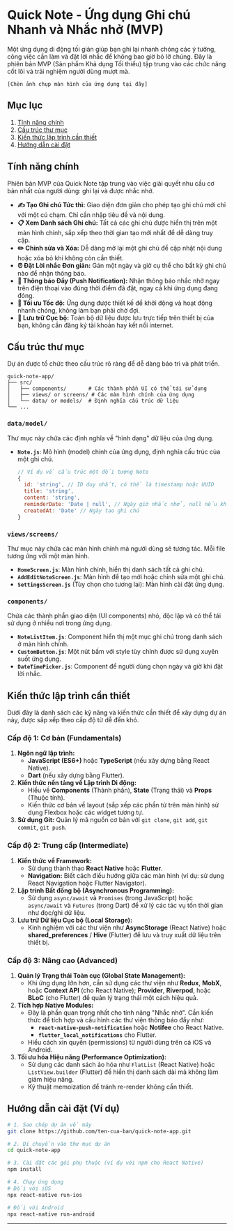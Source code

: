 # Quick Note - Ứng dụng Ghi chú Nhanh và Nhắc nhở (MVP)

Một ứng dụng di động tối giản giúp bạn ghi lại nhanh chóng các ý tưởng, công việc cần làm và đặt lời nhắc để không bao giờ bỏ lỡ chúng. Đây là phiên bản MVP (Sản phẩm Khả dụng Tối thiểu) tập trung vào các chức năng cốt lõi và trải nghiệm người dùng mượt mà.

`[Chèn ảnh chụp màn hình của ứng dụng tại đây]`

## Mục lục

1.  [Tính năng chính](#tính-năng-chính)
2.  [Cấu trúc thư mục](#cấu-trúc-thư-mục)
3.  [Kiến thức lập trình cần thiết](#kiến-thức-lập-trình-cần-thiết)
4.  [Hướng dẫn cài đặt](#hướng-dẫn-cài-đặt-(ví-dụ))

## Tính năng chính

Phiên bản MVP của Quick Note tập trung vào việc giải quyết nhu cầu cơ bản nhất của người dùng: ghi lại và được nhắc nhở.

*   **✍️ Tạo Ghi chú Tức thì:** Giao diện đơn giản cho phép tạo ghi chú mới chỉ với một cú chạm. Chỉ cần nhập tiêu đề và nội dung.
*   **📋 Xem Danh sách Ghi chú:** Tất cả các ghi chú được hiển thị trên một màn hình chính, sắp xếp theo thời gian tạo mới nhất để dễ dàng truy cập.
*   **✏️ Chỉnh sửa và Xóa:** Dễ dàng mở lại một ghi chú để cập nhật nội dung hoặc xóa bỏ khi không còn cần thiết.
*   **⏰ Đặt Lời nhắc Đơn giản:** Gán một ngày và giờ cụ thể cho bất kỳ ghi chú nào để nhận thông báo.
*   **🔔 Thông báo Đẩy (Push Notification):** Nhận thông báo nhắc nhở ngay trên điện thoại vào đúng thời điểm đã đặt, ngay cả khi ứng dụng đang đóng.
*   **🚀 Tối ưu Tốc độ:** Ứng dụng được thiết kế để khởi động và hoạt động nhanh chóng, không làm bạn phải chờ đợi.
*   **💾 Lưu trữ Cục bộ:** Toàn bộ dữ liệu được lưu trực tiếp trên thiết bị của bạn, không cần đăng ký tài khoản hay kết nối internet.

## Cấu trúc thư mục

Dự án được tổ chức theo cấu trúc rõ ràng để dễ dàng bảo trì và phát triển.

```
quick-note-app/
├── src/
│   ├── components/       # Các thành phần UI có thể tái sử dụng
│   ├── views/ or screens/ # Các màn hình chính của ứng dụng
│   └── data/ or models/  # Định nghĩa cấu trúc dữ liệu
└── ...
```

### `data/model/`

Thư mục này chứa các định nghĩa về "hình dạng" dữ liệu của ứng dụng.

*   **`Note.js`**: Mô hình (model) chính của ứng dụng, định nghĩa cấu trúc của một ghi chú.
    ```javascript
    // Ví dụ về cấu trúc một đối tượng Note
    {
      id: 'string', // ID duy nhất, có thể là timestamp hoặc UUID
      title: 'string',
      content: 'string',
      reminderDate: 'Date | null', // Ngày giờ nhắc nhở, null nếu không có
      createdAt: 'Date' // Ngày tạo ghi chú
    }
    ```

### `views/screens/`

Thư mục này chứa các màn hình chính mà người dùng sẽ tương tác. Mỗi file tương ứng với một màn hình.

*   **`HomeScreen.js`**: Màn hình chính, hiển thị danh sách tất cả ghi chú.
*   **`AddEditNoteScreen.js`**: Màn hình để tạo mới hoặc chỉnh sửa một ghi chú.
*   **`SettingsScreen.js`** (Tùy chọn cho tương lai): Màn hình cài đặt ứng dụng.

### `components/`

Chứa các thành phần giao diện (UI components) nhỏ, độc lập và có thể tái sử dụng ở nhiều nơi trong ứng dụng.

*   **`NoteListItem.js`**: Component hiển thị một mục ghi chú trong danh sách ở màn hình chính.
*   **`CustomButton.js`**: Một nút bấm với style tùy chỉnh được sử dụng xuyên suốt ứng dụng.
*   **`DateTimePicker.js`**: Component để người dùng chọn ngày và giờ khi đặt lời nhắc.

## Kiến thức lập trình cần thiết

Dưới đây là danh sách các kỹ năng và kiến thức cần thiết để xây dựng dự án này, được sắp xếp theo cấp độ từ dễ đến khó.

### Cấp độ 1: Cơ bản (Fundamentals)

1.  **Ngôn ngữ lập trình:**
    *   **JavaScript (ES6+)** hoặc **TypeScript** (nếu xây dựng bằng React Native).
    *   **Dart** (nếu xây dựng bằng Flutter).
2.  **Kiến thức nền tảng về Lập trình Di động:**
    *   Hiểu về **Components** (Thành phần), **State** (Trạng thái) và **Props** (Thuộc tính).
    *   Kiến thức cơ bản về layout (sắp xếp các phần tử trên màn hình) sử dụng Flexbox hoặc các widget tương tự.
3.  **Sử dụng Git:** Quản lý mã nguồn cơ bản với `git clone`, `git add`, `git commit`, `git push`.

### Cấp độ 2: Trung cấp (Intermediate)

1.  **Kiến thức về Framework:**
    *   Sử dụng thành thạo **React Native** hoặc **Flutter**.
    *   **Navigation:** Biết cách điều hướng giữa các màn hình (ví dụ: sử dụng React Navigation hoặc Flutter Navigator).
2.  **Lập trình Bất đồng bộ (Asynchronous Programming):**
    *   Sử dụng `async/await` và `Promises` (trong JavaScript) hoặc `async/await` và `Futures` (trong Dart) để xử lý các tác vụ tốn thời gian như đọc/ghi dữ liệu.
3.  **Lưu trữ Dữ liệu Cục bộ (Local Storage):**
    *   Kinh nghiệm với các thư viện như **AsyncStorage** (React Native) hoặc **shared_preferences** / **Hive** (Flutter) để lưu và truy xuất dữ liệu trên thiết bị.

### Cấp độ 3: Nâng cao (Advanced)

1.  **Quản lý Trạng thái Toàn cục (Global State Management):**
    *   Khi ứng dụng lớn hơn, cần sử dụng các thư viện như **Redux**, **MobX**, hoặc **Context API** (cho React Native); **Provider**, **Riverpod**, hoặc **BLoC** (cho Flutter) để quản lý trạng thái một cách hiệu quả.
2.  **Tích hợp Native Modules:**
    *   Đây là phần quan trọng nhất cho tính năng "Nhắc nhở". Cần kiến thức để tích hợp và cấu hình các thư viện thông báo đẩy như:
        *   **`react-native-push-notification`** hoặc **Notifee** cho React Native.
        *   **`flutter_local_notifications`** cho Flutter.
    *   Hiểu cách xin quyền (permissions) từ người dùng trên cả iOS và Android.
3.  **Tối ưu hóa Hiệu năng (Performance Optimization):**
    *   Sử dụng các danh sách ảo hóa như `FlatList` (React Native) hoặc `ListView.builder` (Flutter) để hiển thị danh sách dài mà không làm giảm hiệu năng.
    *   Kỹ thuật memoization để tránh re-render không cần thiết.

## Hướng dẫn cài đặt (Ví dụ)

```bash
# 1. Sao chép dự án về máy
git clone https://github.com/ten-cua-ban/quick-note-app.git

# 2. Di chuyển vào thư mục dự án
cd quick-note-app

# 3. Cài đặt các gói phụ thuộc (ví dụ với npm cho React Native)
npm install

# 4. Chạy ứng dụng
# Đối với iOS
npx react-native run-ios

# Đối với Android
npx react-native run-android
```

---
